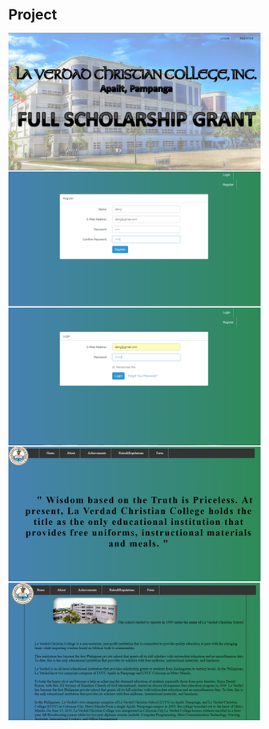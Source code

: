 # Project
![](https://github.com/norlietasedurante/Project/blob/master/home.png)
![](https://github.com/norlietasedurante/Project/blob/master/registration.png)
![](https://github.com/norlietasedurante/Project/blob/master/login.png)
![](https://github.com/norlietasedurante/Project/blob/master/home1.png)
![](https://github.com/norlietasedurante/Project/blob/master/about.png)
